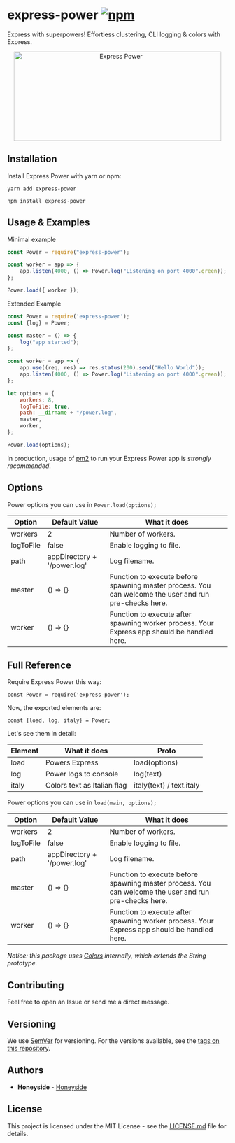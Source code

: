 # express-power [![npm][npm-image]][npm-url]

[npm-image]: https://img.shields.io/npm/v/express-power.svg
[npm-url]: https://www.npmjs.com/package/express-power

Express with superpowers! Effortless clustering, CLI logging & colors with Express.

<p align="center">
  <img src="https://www.honeyside.it/npm/express-power.png" alt="Express Power" width="474px" height="204px" />
</p>

## Installation

Install Express Power with yarn or npm:

```
yarn add express-power
```

```
npm install express-power
```

## Usage & Examples

Minimal example

```javascript
const Power = require("express-power");

const worker = app => {
    app.listen(4000, () => Power.log("Listening on port 4000".green));
};

Power.load({ worker });
```

Extended Example

```javascript
const Power = require('express-power');
const {log} = Power;

const master = () => {
    log("app started");
};

const worker = app => {
    app.use((req, res) => res.status(200).send("Hello World"));
    app.listen(4000, () => Power.log("Listening on port 4000".green));
};

let options = {
    workers: 8,
    logToFile: true,
    path: __dirname + "/power.log",
    master,
    worker,
};

Power.load(options);
```

In production, usage of [pm2](https://www.npmjs.com/package/pm2) to run your Express Power app is *strongly recommended*.

## Options

Power options you can use in `Power.load(options);`

| Option | Default Value | What it does |
| --- | --- | --- |
| workers | 2 | Number of workers.
| logToFile | false | Enable logging to file.
| path | appDirectory + '/power.log' | Log filename.
| master | () => {} | Function to execute before spawning master process. You can welcome the user and run pre-checks here.
| worker | () => {} | Function to execute after spawning worker process. Your Express app should be handled here.

## Full Reference

Require Express Power this way:

```ecmascript 6
const Power = require('express-power');
```

Now, the exported elements are:

```ecmascript 6
const {load, log, italy} = Power;
```

Let's see them in detail:

| Element | What it does | Proto |
| --- | --- | --- |
| load | Powers Express | load(options)
| log | Power logs to console | log(text)
| italy | Colors text as Italian flag | italy(text) / text.italy

Power options you can use in `load(main, options);`

| Option | Default Value | What it does |
| --- | --- | --- |
| workers | 2 | Number of workers.
| logToFile | false | Enable logging to file.
| path | appDirectory + '/power.log' | Log filename.
| master | () => {} | Function to execute before spawning master process. You can welcome the user and run pre-checks here.
| worker | () => {} | Function to execute after spawning worker process. Your Express app should be handled here.

*Notice: this package uses [Colors](https://www.npmjs.com/package/colors) internally, which extends the String prototype.*

## Contributing

Feel free to open an Issue or send me a direct message.

## Versioning

We use [SemVer](http://semver.org/) for versioning. For the versions available, see the [tags on this repository](https://github.com/Sadkit/koa-power/tags). 

## Authors

* **Honeyside** - [Honeyside](https://github.com/Honeyside)

## License

This project is licensed under the MIT License - see the [LICENSE.md](LICENSE.md) file for details.
